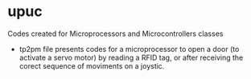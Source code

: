 # upuc
Codes created for Microprocessors and Microcontrollers classes
 - tp2pm file presents codes for a microprocessor to open a door (to activate a servo motor) by reading a RFID tag, or after receiving the corect sequence of moviments on a joystic.
